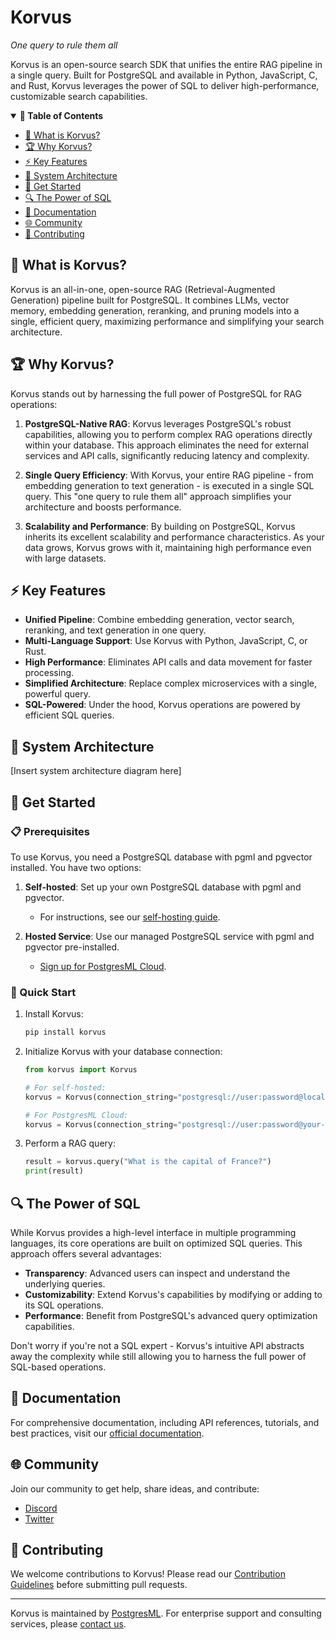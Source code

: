 # Korvus

*One query to rule them all*

Korvus is an open-source search SDK that unifies the entire RAG pipeline in a single query. Built for PostgreSQL and available in Python, JavaScript, C, and Rust, Korvus leverages the power of SQL to deliver high-performance, customizable search capabilities.

<details open>
<summary><b>📕 Table of Contents</b></summary>

- [🦅 What is Korvus?](#-what-is-korvus)
- [🏆 Why Korvus?](#-why-korvus)
- [⚡ Key Features](#-key-features)
- [🧩 System Architecture](#-system-architecture)
- [🚀 Get Started](#-get-started)
- [🔍 The Power of SQL](#-the-power-of-sql)
- [📘 Documentation](#-documentation)
- [🌐 Community](#-community)
- [🤝 Contributing](#-contributing)

</details>

## 🦅 What is Korvus?

Korvus is an all-in-one, open-source RAG (Retrieval-Augmented Generation) pipeline built for PostgreSQL. It combines LLMs, vector memory, embedding generation, reranking, and pruning models into a single, efficient query, maximizing performance and simplifying your search architecture.

## 🏆 Why Korvus?

Korvus stands out by harnessing the full power of PostgreSQL for RAG operations:

1. **PostgreSQL-Native RAG**: Korvus leverages PostgreSQL's robust capabilities, allowing you to perform complex RAG operations directly within your database. This approach eliminates the need for external services and API calls, significantly reducing latency and complexity.

2. **Single Query Efficiency**: With Korvus, your entire RAG pipeline - from embedding generation to text generation - is executed in a single SQL query. This "one query to rule them all" approach simplifies your architecture and boosts performance.

3. **Scalability and Performance**: By building on PostgreSQL, Korvus inherits its excellent scalability and performance characteristics. As your data grows, Korvus grows with it, maintaining high performance even with large datasets.

## ⚡ Key Features

- **Unified Pipeline**: Combine embedding generation, vector search, reranking, and text generation in one query.
- **Multi-Language Support**: Use Korvus with Python, JavaScript, C, or Rust.
- **High Performance**: Eliminates API calls and data movement for faster processing.
- **Simplified Architecture**: Replace complex microservices with a single, powerful query.
- **SQL-Powered**: Under the hood, Korvus operations are powered by efficient SQL queries.

## 🧩 System Architecture

[Insert system architecture diagram here]

## 🚀 Get Started

### 📋 Prerequisites

To use Korvus, you need a PostgreSQL database with pgml and pgvector installed. You have two options:

1. **Self-hosted**: Set up your own PostgreSQL database with pgml and pgvector.
   - For instructions, see our [self-hosting guide]().

2. **Hosted Service**: Use our managed PostgreSQL service with pgml and pgvector pre-installed.
   - [Sign up for PostgresML Cloud](https://postgresml.org/signup).

### 🏁 Quick Start

1. Install Korvus:

   ```bash
   pip install korvus
   ```

2. Initialize Korvus with your database connection:

   ```python
   from korvus import Korvus

   # For self-hosted:
   korvus = Korvus(connection_string="postgresql://user:password@localhost/database")

   # For PostgresML Cloud:
   korvus = Korvus(connection_string="postgresql://user:password@your-instance.postgresml.org/database")
   ```

3. Perform a RAG query:

   ```python
   result = korvus.query("What is the capital of France?")
   print(result)
   ```

## 🔍 The Power of SQL

While Korvus provides a high-level interface in multiple programming languages, its core operations are built on optimized SQL queries. This approach offers several advantages:

- **Transparency**: Advanced users can inspect and understand the underlying queries.
- **Customizability**: Extend Korvus's capabilities by modifying or adding to its SQL operations.
- **Performance**: Benefit from PostgreSQL's advanced query optimization capabilities.

Don't worry if you're not a SQL expert - Korvus's intuitive API abstracts away the complexity while still allowing you to harness the full power of SQL-based operations.

## 📘 Documentation

For comprehensive documentation, including API references, tutorials, and best practices, visit our [official documentation]().

## 🌐 Community

Join our community to get help, share ideas, and contribute:

- [Discord]()
- [Twitter]()

## 🤝 Contributing

We welcome contributions to Korvus! Please read our [Contribution Guidelines](CONTRIBUTING.md) before submitting pull requests.

---

Korvus is maintained by [PostgresML](https://postgresml.org). For enterprise support and consulting services, please [contact us](https://postgresml.org/contact).
